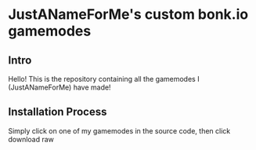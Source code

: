 # JustANameForMe's custom bonk.io gamemodes
## Intro
Hello! This is the repository containing all the gamemodes I (JustANameForMe) have made!
## Installation Process
Simply click on one of my gamemodes in the source code, then click download raw
